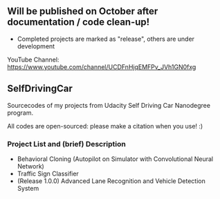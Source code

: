 ## Will be published on October after documentation / code clean-up!
- Completed projects are marked as "release", others are under development 

YouTube Channel: https://www.youtube.com/channel/UCDFnHjqEMFPv_JVh1GN0fxg

## SelfDrivingCar
Sourcecodes of my projects from Udacity Self Driving Car Nanodegree program.

All codes are open-sourced: please make a citation when you use! :)

### Project List and (brief) Description
- Behavioral Cloning (Autopilot on Simulator with Convolutional Neural Network)
- Traffic Sign Classifier
- (Release 1.0.0) Advanced Lane Recognition and Vehicle Detection System
